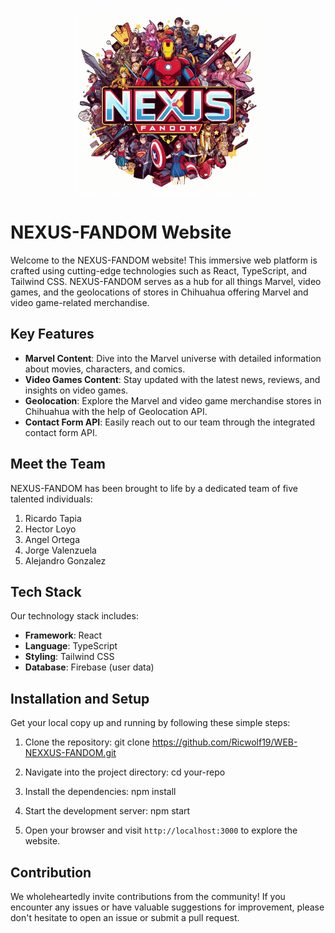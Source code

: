 <p align="center">
  <img src="img/Logo.jpeg" alt="Me Logo" width="300" height="300">
</p>

# NEXUS-FANDOM Website

Welcome to the NEXUS-FANDOM website! This immersive web platform is crafted using cutting-edge technologies such as React, TypeScript, and Tailwind CSS. NEXUS-FANDOM serves as a hub for all things Marvel, video games, and the geolocations of stores in Chihuahua offering Marvel and video game-related merchandise.

## Key Features

- **Marvel Content**: Dive into the Marvel universe with detailed information about movies, characters, and comics.
- **Video Games Content**: Stay updated with the latest news, reviews, and insights on video games.
- **Geolocation**: Explore the Marvel and video game merchandise stores in Chihuahua with the help of Geolocation API.
- **Contact Form API**: Easily reach out to our team through the integrated contact form API.

## Meet the Team

NEXUS-FANDOM has been brought to life by a dedicated team of five talented individuals:

1. Ricardo Tapia
2. Hector Loyo
3. Angel Ortega
4. Jorge Valenzuela
5. Alejandro Gonzalez

## Tech Stack

Our technology stack includes:

- **Framework**: React
- **Language**: TypeScript
- **Styling**: Tailwind CSS
- **Database**: Firebase (user data)

## Installation and Setup

Get your local copy up and running by following these simple steps:

1. Clone the repository:
git clone https://github.com/Ricwolf19/WEB-NEXXUS-FANDOM.git

2. Navigate into the project directory:
cd your-repo

3. Install the dependencies:
npm install

4. Start the development server:
npm start

5. Open your browser and visit `http://localhost:3000` to explore the website.

## Contribution

We wholeheartedly invite contributions from the community! If you encounter any issues or have valuable suggestions for improvement, please don't hesitate to open an issue or submit a pull request.


